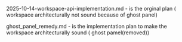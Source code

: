 
2025-10-14-workspace-api-implementation.md - is the orginal plan ( workspace architecturally not sound because of ghost panel)

ghost_panel_remedy.md - is the implementation plan to make the workspace architecturally sound (  ghost pamel(removed))
